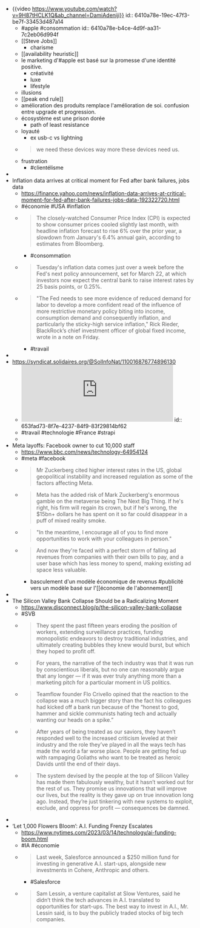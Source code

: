 - {{video https://www.youtube.com/watch?v=9H87tHCLK1Q&ab_channel=DamiAdeniji}}
  id:: 6410a78e-19ec-47f3-be7f-33453d487a14
	- #apple #consommation
	  id:: 6410a78e-b4ce-4d9f-aa31-7c2eb06d994f
	- [[Steve Jobs]]
		- charisme
	- [[availability heuristic]]
	- le marketing d'#apple est basé sur la promesse d'une identité positive.
		- créativité
		- luxe
		- lifestyle
	- illusions
	- [[peak end rule]]
	- amélioration des produits remplace l'amélioration de soi. confusion entre upgrade et progression.
	- écosystème est une prison dorée
		- path of least resistance
	- loyauté
		- ex usb-c vs lightning
	- > we need these devices way more these devices need us.
	- frustration
		- #clientélisme
-
- Inflation data arrives at critical moment for Fed after bank failures, jobs data
	- https://finance.yahoo.com/news/inflation-data-arrives-at-critical-moment-for-fed-after-bank-failures-jobs-data-192322720.html
	- #économie #USA #inflation
	- > The closely-watched Consumer Price Index (CPI) is expected to show consumer prices cooled slightly last month, with headline inflation forecast to rise 6% over the prior year, a slowdown from January's 6.4% annual gain, according to estimates from Bloomberg.
		- #consommation
	- > Tuesday's inflation data comes just over a week before the Fed's next policy announcement, set for March 22, at which investors now expect the central bank to raise interest rates by 25 basis points, or 0.25%.
	- > "The Fed needs to see more evidence of reduced demand for labor to develop a more confident read of the influence of more restrictive monetary policy biting into income, consumption demand and consequently inflation, and particularly the sticky-high service inflation," Rick Rieder, BlackRock’s chief investment officer of global fixed income, wrote in a note on Friday.
		- #travail
-
- https://syndicat.solidaires.org/@SolInfoNat/110016876774896130
	- <iframe src="https://syndicat.solidaires.org/@SolInfoNat/110016876774896130/embed" class="mastodon-embed" style="max-width: 100%; border: 0" width="400" allowfullscreen="allowfullscreen"></iframe>
	  id:: 653fad73-8f7e-4237-84f9-83f29814bf62
	- #travail #technologie #France #strapi
	-
- Meta layoffs: Facebook owner to cut 10,000 staff
	- https://www.bbc.com/news/technology-64954124
	- #meta #facebook
	- > Mr Zuckerberg cited higher interest rates in the US, global geopolitical instability and increased regulation as some of the factors affecting Meta.
	- > Meta has the added risk of Mark Zuckerberg's enormous gamble on the metaverse being The Next Big Thing. If he's right, his firm will regain its crown, but if he's wrong, the $15bn+ dollars he has spent on it so far could disappear in a puff of mixed reality smoke.
	- > "In the meantime, I encourage all of you to find more opportunities to work with your colleagues in person."
	- > And now they're faced with a perfect storm of falling ad revenues from companies with their own bills to pay, and a user base which has less money to spend, making existing ad space less valuable.
		- basculement d'un modèle économique de revenus #publicité vers un modèle basé sur l'[[économie de l'abonnement]]
-
- The Silicon Valley Bank Collapse Should be a Radicalizing Moment
	- https://www.disconnect.blog/p/the-silicon-valley-bank-collapse
	- #SVB
	- > They spent the past fifteen years eroding the position of workers, extending surveillance practices, funding monopolistic endeavors to destroy traditional industries, and ultimately creating bubbles they knew would burst, but which they hoped to profit off.
	- > For years, the narrative of the tech industry was that it was run by conscientious liberals, but no one can reasonably argue that any longer — if it was ever truly anything more than a marketing pitch for a particular moment in US politics.
	- > Teamflow founder Flo Crivello opined that the reaction to the collapse was a much bigger story than the fact his colleagues had kicked off a bank run because of the “honest to god, hammer and sickle communists hating tech and actually wanting our heads on a spike.”
	- > After years of being treated as our saviors, they haven’t responded well to the increased criticism leveled at their industry and the role they’ve played in all the ways tech has made the world a far worse place. People are getting fed up with rampaging Goliaths who want to be treated as heroic Davids until the end of their days.
	- > The system devised by the people at the top of Silicon Valley has made them fabulously wealthy, but it hasn’t worked out for the rest of us. They promise us innovations that will improve our lives, but the reality is they gave up on true innovation long ago. Instead, they’re just tinkering with new systems to exploit, exclude, and oppress for profit — consequences be damned.
-
- ‘Let 1,000 Flowers Bloom’: A.I. Funding Frenzy Escalates
	- https://www.nytimes.com/2023/03/14/technology/ai-funding-boom.html
	- #IA #économie
	- > Last week, Salesforce announced a $250 million fund for investing in generative A.I. start-ups, alongside new investments in Cohere, Anthropic and others.
		- #Salesforce
	- > Sam Lessin, a venture capitalist at Slow Ventures, said he didn’t think the tech advances in A.I. translated to opportunities for start-ups. The best way to invest in A.I., Mr. Lessin said, is to buy the publicly traded stocks of big tech companies.
